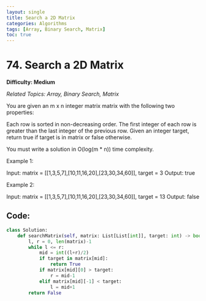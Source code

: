 ```yaml
---
layout: single
title: Search a 2D Matrix
categories: Algorithms
tags: [Array, Binary Search, Matrix]
toc: true
---
```


# 74. Search a 2D Matrix

**Difficulty: Medium**

*Related Topics: Array, Binary Search, Matrix*

You are given an m x n integer matrix matrix with the following two properties:

Each row is sorted in non-decreasing order.
The first integer of each row is greater than the last integer of the previous row.
Given an integer target, return true if target is in matrix or false otherwise.

You must write a solution in O(log(m * n)) time complexity.

Example 1:

Input: matrix = [[1,3,5,7],[10,11,16,20],[23,30,34,60]], target = 3
Output: true

Example 2:

Input: matrix = [[1,3,5,7],[10,11,16,20],[23,30,34,60]], target = 13
Output: false

## Code:
```python
class Solution:
    def searchMatrix(self, matrix: List[List[int]], target: int) -> bool:
        l, r = 0, len(matrix)-1
        while l <= r:
            mid = int((l+r)/2)
            if target in matrix[mid]:
                return True
            if matrix[mid][0] > target:
                r = mid-1
            elif matrix[mid][-1] < target:
                l = mid+1
        return False
```        